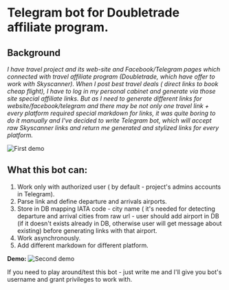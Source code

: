 # Telegram bot for Doubletrade affiliate program.

## Background

*I have travel project and its web-site and Facebook/Telegram pages which connected with travel affiliate program (Doubletrade, which have offer to work with Skyscanner). When I post best travel deals ( direct links to book cheap flight),  I have to log in my personal cabinet and generate via those site special affiliate links. But as I need to generate different links for website/facebook/telegram and there may be not only one travel link + every platform required special markdown for links, it was quite boring to do it manually and I've decided to write Telegram bot, which will accept raw Skyscanner links and return me generated and stylized links for every platform.*

![First demo](https://media.giphy.com/media/vFKqnCdLPNOKc/giphy.gif)

## What this bot can:
1. Work only with authorized user ( by default - project's admins accounts in Telegram).
2. Parse link and define departure and arrivals airports.
3. Store in DB mapping IATA code - city name ( it's needed for detecting departure and arrival cities from raw url - user should add airport in DB (if it doesn't exists already in DB, otherwise user will get message about existing) before generating links with that airport.
4. Work asynchronously.
5. Add different markdown for different platform.

**Demo:**
![Second demo](https://giphy.com/gifs/1fly80FHe75kB9Ae5M)

If you need to play around/test this bot - just write me and I'll give you bot's username and grant privileges to work with. 
